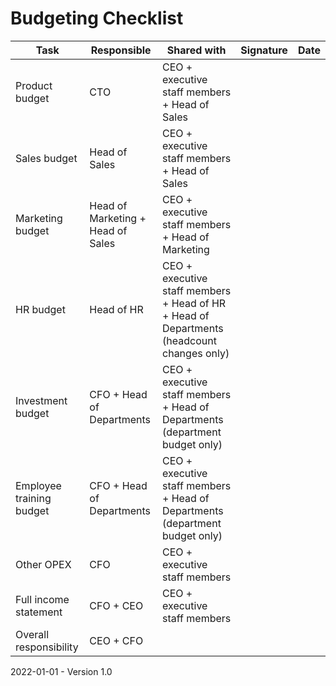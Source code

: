 # Budgeting Checklist

| Task                     | Responsible                       | Shared with                                                  | Signature | Date |
| ------------------------ | --------------------------------- | ------------------------------------------------------------ | --------- | ---- |
| Product budget           | CTO                               | CEO + executive staff members + Head of Sales                |           |      |
| Sales budget             | Head of Sales                     | CEO + executive staff members + Head of Sales                |           |      |
| Marketing budget         | Head of Marketing + Head of Sales | CEO + executive staff members + Head of Marketing            |           |      |
| HR budget                | Head of HR                        | CEO + executive staff members + Head of HR + Head of Departments (headcount changes only) |           |      |
| Investment budget        | CFO + Head of Departments         | CEO + executive staff members + Head of Departments (department budget only) |           |      |
| Employee training budget | CFO + Head of Departments         | CEO + executive staff members + Head of Departments (department budget only) |           |      |
| Other OPEX               | CFO                               | CEO + executive staff members                                |           |      |
| Full income statement    | CFO + CEO                         | CEO + executive staff members                                |           |      |
| Overall responsibility   | CEO + CFO                         |                                                              |           |      |



2022-01-01 - Version 1.0

